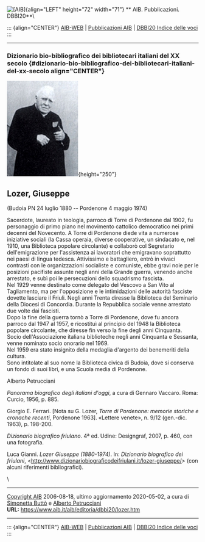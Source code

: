 ![\[AIB\]](/aib/wi/aibv72.gif){align="LEFT" height="72" width="71"}
** AIB. Pubblicazioni. DBBI20**\

::: {align="CENTER"}
[AIB-WEB](/) \| [Pubblicazioni AIB](/pubblicazioni/) \| [DBBI20 Indice
delle voci](dbbi20.htm)
:::

------------------------------------------------------------------------

### Dizionario bio-bibliografico dei bibliotecari italiani del XX secolo {#dizionario-bio-bibliografico-dei-bibliotecari-italiani-del-xx-secolo align="CENTER"}

![\[Ritratto\]](lozer.jpg){height="250"}

## Lozer, Giuseppe

(Budoia PN 24 luglio 1880 -- Pordenone 4 maggio 1974)

Sacerdote, laureato in teologia, parroco di Torre di Pordenone dal 1902,
fu personaggio di primo piano nel movimento cattolico democratico nei
primi decenni del Novecento. A Torre di Pordenone diede vita a numerose
iniziative sociali (la Cassa operaia, diverse cooperative, un sindacato
e, nel 1910, una Biblioteca popolare circolante) e collaborò col
Segretario dell\'emigrazione per l\'assistenza ai lavoratori che
emigravano soprattutto nei paesi di lingua tedesca. Attivissimo e
battagliero, entrò in vivaci contrasti con le organizzazioni socialiste
e comuniste, ebbe gravi noie per le posizioni pacifiste assunte negli
anni della Grande guerra, venendo anche arrestato, e subì poi le
persecuzioni dello squadrismo fascista.\
Nel 1929 venne destinato come delegato del Vescovo a San Vito al
Tagliamento, ma per l\'opposizione e le intimidazioni delle autorità
fasciste dovette lasciare il Friuli. Negli anni Trenta diresse la
Biblioteca del Seminario della Diocesi di Concordia. Durante la
Repubblica sociale venne arrestato due volte dai fascisti.\
Dopo la fine della guerra tornò a Torre di Pordenone, dove fu ancora
parroco dal 1947 al 1957, e ricostituì al principio del 1948 la
Biblioteca popolare circolante, che diresse fin verso la fine degli anni
Cinquanta.\
Socio dell\'Associazione italiana biblioteche negli anni Cinquanta e
Sessanta, venne nominato socio onorario nel 1969.\
Nel 1959 era stato insignito della medaglia d\'argento dei benemeriti
della cultura.\
Sono intitolate al suo nome la Biblioteca civica di Budoia, dove si
conserva un fondo di suoi libri, e una Scuola media di Pordenone.

Alberto Petrucciani

*Panorama biografico degli italiani d\'oggi*, a cura di Gennaro Vaccaro.
Roma: Curcio, 1956, p. 885.

Giorgio E. Ferrari. \[Nota su G. Lozer, *Torre di Pordenone: memorie
storiche e cronache recenti*, Pordenone 1963\]. «Lettere venete», n.
9/12 (gen.-dic. 1963), p. 198-200.

*Dizionario biografico friulano*. 4ª ed. Udine: Designgraf, 2007, p.
460, con una fotografia.

Luca Gianni. *Lozer Giuseppe (1880-1974)*. In: *Dizionario biografico
dei friulani*,
\<<http://www.dizionariobiograficodeifriulani.it/lozer-giuseppe/>\> (con
alcuni riferimenti bibliografici).

\

------------------------------------------------------------------------

[Copyright AIB](/su-questo-sito/dichiarazione-di-copyright-aib-web/)
2006-08-18, ultimo aggiornamento 2020-05-02, a cura di [Simonetta
Buttò](/aib/redazione3.htm) e [Alberto
Petrucciani](/su-questo-sito/redazione-aib-web/)\
**URL:** https://www.aib.it/aib/editoria/dbbi20/lozer.htm

------------------------------------------------------------------------

::: {align="CENTER"}
[AIB-WEB](/) \| [Pubblicazioni AIB](/pubblicazioni/) \| [DBBI20 Indice
delle voci](dbbi20.htm)
:::
